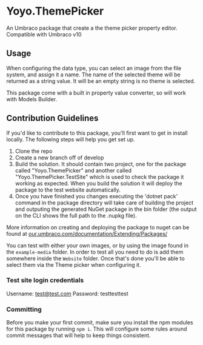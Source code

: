 # Yoyo.ThemePicker

An Umbraco package that create a the theme picker property editor. Compatible with Umbraco v10

## Usage

When configuring the data type, you can select an image from the file system, and assign it a name. The name of the selected theme will be returned as a string value. It will be an empty string is no theme is selected.

This package come with a built in property value converter, so will work with Models Builder.

## Contribution Guidelines

If you'd like to contribute to this package, you'll first want to get in install locally. The following steps will help you get set up.

1. Clone the repo
2. Create a new branch off of develop
3. Build the solution. It should contain two project, one for the package called "Yoyo.ThemePicker" and another called "Yoyo.ThemePicker.TestSite" which is used to check the package it working as expected. When you build the solution it will deploy the package to the test website automatically.
4. Once you have finished you changes executing the 'dotnet pack' command in the package directory will take care of building the project and outputing the generated NuGet package in the bin folder (the output on the CLI shows the full path to the .nupkg file).

More information on creating and deploying the package to nuget can be found at [our.umbraco.com/documentation/Extending/Packages/](https://our.umbraco.com/documentation/Extending/Packages/)

You can test with either your own images, or by using the image found in the `example-media` folder. In order to test all you need to do is add them somewhere inside the `Website` folder. Once that's done you'll be able to select them via the Theme picker when configuring it.

### Test site login credentials

Username: test@test.com
Password: testtesttest

### Committing

Before you make your first commit, make sure you install the npm modules for this package by running `npm i`. This will configure some rules around commit messages that will help to keep things consistent.
